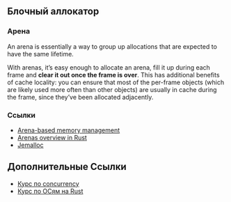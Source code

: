 ## Блочный аллокатор

### Арена

An arena is essentially a way to group up allocations that are expected to have the same lifetime.

With arenas, it’s easy enough to allocate an arena, fill it up during each frame and **clear it out once the frame is over**. This has additional benefits of cache locality: you can ensure that most of the per-frame objects (which are likely used more often than other objects) are usually in cache during the frame, since they’ve been allocated adjacently.

### Ссылки

* [Arena-based memory management](https://en.wikipedia.org/wiki/Region-based_memory_management)
* [Arenas overview in Rust](https://manishearth.github.io/blog/2021/03/15/arenas-in-rust)
* [Jemalloc](https://github.com/jemalloc/jemalloc)

## Дополнительные Ссылки

* [Курс по concurrency](https://gitlab.com/Lipovsky/concurrency-course)
* [Курс по ОСям на Rust](https://cs140e.sergio.bz/)

